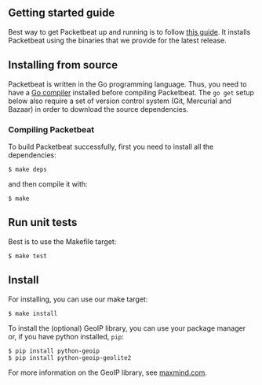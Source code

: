 ## Getting started guide

Best way to get Packetbeat up and running is to follow [this
guide](http://packetbeat.com/getstarted). It installs Packetbeat using the
binaries that we provide for the latest release.

## Installing from source

Packetbeat is written in the Go programming language. Thus, you need to have a
[Go compiler](http://golang.org/) installed before compiling Packetbeat. The
``go get`` setup below also require a set of version control system (Git,
Mercurial and Bazaar) in order to download the source dependencies.

### Compiling Packetbeat

To build Packetbeat successfully, first you need to install all the
dependencies:

    $ make deps

and then compile it with:

    $ make

## Run unit tests

Best is to use the Makefile target:

    $ make test

## Install

For installing, you can use our make target:

    $ make install

To install the (optional) GeoIP library, you can use your package manager or,
if you have python installed, `pip`:

    $ pip install python-geoip
    $ pip install python-geoip-geolite2

For more information on the GeoIP library, see
[maxmind.com](https://www.maxmind.com/).
